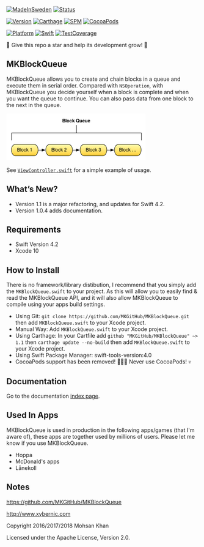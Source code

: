 [![MadeInSweden](https://img.shields.io/badge/Made_In-Stockholm_Sweden-blue.svg)](https://en.wikipedia.org/wiki/Stockholm)
[![Status](https://img.shields.io/badge/Status-Active_and_in_development-blue.svg)](https://github.com/MKGitHub/MKBlockQueue)

[![Version](https://img.shields.io/badge/Version-1.1-blue.svg)](https://github.com/MKGitHub/MKBlockQueue)
[![Carthage](https://img.shields.io/badge/carthage-1.1-blue.svg)](https://github.com/MKGitHub/MKBlockQueue)
[![SPM](https://img.shields.io/badge/SPM-1.1-blue.svg)](https://github.com/MKGitHub/MKBlockQueue)
[![CocoaPods](https://img.shields.io/badge/CocoaPods-🤬-blue.svg)](https://github.com/MKGitHub/MKBlockQueue)

[![Platform](https://img.shields.io/badge/Platforms-macOS_iOS_tvOS-blue.svg)](https://github.com/MKGitHub/MKBlockQueue)
[![Swift](https://img.shields.io/badge/Swift_Version-4.2-blue.svg)](https://github.com/MKGitHub/MKBlockQueue)
[![TestCoverage](https://img.shields.io/badge/Test_Coverage-91.3％-blue.svg)](https://github.com/MKGitHub/MKBlockQueue)


🌟 Give this repo a star and help its development grow! 🌟


MKBlockQueue
------
MKBlockQueue allows you to create and chain blocks in a queue and execute them in serial order. Compared with `NSOperation`, with MKBlockQueue you decide yourself when a block is complete and when you want the queue to continue. You can also pass data from one block to the next in the queue.

![Image of MKBlockQueue](https://github.com/MKGitHub/MKBlockQueue/blob/master/MKBlockQueue.png)

See [`ViewController.swift`](https://raw.githubusercontent.com/MKGitHub/MKBlockQueue/master/MKBlockQueue-Example-Project/ViewController.swift) for a simple example of usage.


What’s New?
------
* Version 1.1 is a major refactoring, and updates for Swift 4.2.
* Version 1.0.4 adds documentation.


Requirements
------
* Swift Version 4.2
* Xcode 10


How to Install
------
There is no framework/library distibution, I recommend that you simply add the `MKBlockQueue.swift` to your project. As this will allow you to easily find & read the MKBlockQueue API, and it will also allow MKBlockQueue to compile using your apps build settings. 

* Using Git: `git clone https://github.com/MKGitHub/MKBlockQueue.git` then add `MKBlockQueue.swift` to your Xcode project.
* Manual Way: Add `MKBlockQueue.swift` to your Xcode project.
* Using Carthage: In your Cartfile add `github "MKGitHub/MKBlockQueue" ~> 1.1` then `carthage update --no-build` then add `MKBlockQueue.swift` to your Xcode project.
* Using Swift Package Manager: swift-tools-version:4.0
* CocoaPods support has been removed! 🙌🙏🎉 Never use CocoaPods! 💀


Documentation
------
Go to the documentation [index page](http://htmlpreview.github.io/?https://raw.githubusercontent.com/MKGitHub/MKBlockQueue/master/docs/index.html).


Used In Apps
------
MKBlockQueue is used in production in the following apps/games (that I'm aware of), these apps are together used by millions of users. Please let me know if you use MKBlockQueue.

* Hoppa
* McDonald's apps
* Lånekoll


Notes
------
https://github.com/MKGitHub/MKBlockQueue

http://www.xybernic.com

Copyright 2016/2017/2018 Mohsan Khan

Licensed under the Apache License, Version 2.0.

